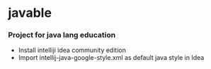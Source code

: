 # javable
### Project for java lang education


* Install intelliji idea community edition
* Import intellij-java-google-style.xml as default java style in Idea
